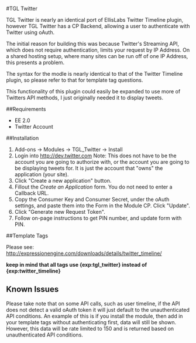 #TGL Twitter

TGL Twitter is nearly an identical port of EllisLabs Twitter Timeline plugin, however TGL Twitter has a CP Backend, allowing a user to authenticate with Twitter using oAuth.  

The initial reason for building this was because Twitter's Streaming API, which does not require authentication, limits your request by IP Address.  On a shared hosting setup, where many sites can be run off of one IP Address, this presents a problem.

The syntax for the modle is nearly identical to that of the Twitter Timeline plugin, so please refer to that for template tag questions.

This functionality of this plugin could easily be expanded to use more of Twitters API methods, I just originally needed it to display tweets.

##Requirements

* EE 2.0
* Twitter Account

##Installation
1. Add-ons -> Modules -> TGL_Twitter -> Install
2. Login into http://dev.twitter.com Note: This does not have to be the account you are going to authorize with, or the account you are going to be displaying tweets for.  It is just the account that "owns" the application (your site).
3. Click "Create a new application" button.
4. Fillout the <i>Create an Application</i> form.  You do not need to enter a Callback URL.
5. Copy the Consumer Key and Consumer Secret, under the oAuth settings, and paste them into the Form in the Module CP.  Click "Update".
6. Click "Generate new Request Token".
7. Follow on-page instructions to get PIN number, and update form with PIN.

##Template Tags

Please see: http://expressionengine.com/downloads/details/twitter_timeline/

__keep in mind that all tags use {exp:tgl_twitter} instead of {exp:twitter_timeline}__

## Known Issues

Please take note that on some API calls, such as user timeline,  if the API does not detect a valid oAuth token it will just default to the unauthenticated API conditions.  An example of this is if you install the module, then add in your template tags without authenticating first, data will still be shown.  However, this data will be rate limited to 150 and is returned based on unauthenticated API conditions.

